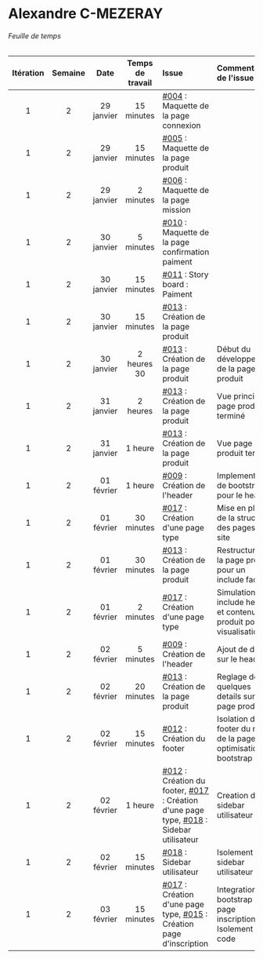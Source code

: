 # Alexandre C-MEZERAY

###### Feuille de temps

|    Itération   |     Semaine    |      Date      |      Temps de travail     |     Issue     |  Commentaires de l&#39;issue  |     GitHub     |
| :------------: | :------------: | :------------: | :------------: | :------------ | :------------ | :------------: |
| 1 | 2 | 29 janvier | 15 minutes | [#004](https://github.com/cegepmatane/AcheteTaBaguette/issues/4) :  Maquette de la page connexion |  |  |
| 1 | 2 | 29 janvier | 15 minutes | [#005](https://github.com/cegepmatane/AcheteTaBaguette/issues/5) :  Maquette de la page produit |  |  |
| 1 | 2 | 29 janvier | 2 minutes | [#006](https://github.com/cegepmatane/AcheteTaBaguette/issues/6) : Maquette de la page mission |  |  |
| 1 | 2 | 30 janvier | 5 minutes | [#010](https://github.com/cegepmatane/AcheteTaBaguette/issues/10) : Maquette de la page confirmation paiment |  |  |
| 1 | 2 | 30 janvier | 15 minutes | [#011](https://github.com/cegepmatane/AcheteTaBaguette/issues/11) : Story board : Paiment |  |  |
| 1 | 2 | 30 janvier | 15 minutes | [#013](https://github.com/cegepmatane/AcheteTaBaguette/issues/13) : Création de la page produit |  |  |
| 1 | 2 | 30 janvier | 2 heures 30 | [#013](https://github.com/cegepmatane/AcheteTaBaguette/issues/13) : Création de la page produit | Début du développement de la page de produit | [6c678e6](https://github.com/cegepmatane/AcheteTaBaguette/commit/6c678e6ed29ab2ef0d66c41211e5c779c745c633) |
| 1 | 2 | 31 janvier | 2 heures | [#013](https://github.com/cegepmatane/AcheteTaBaguette/issues/13) : Création de la page produit | Vue principal page produit terminé | [04976b6](https://github.com/cegepmatane/AcheteTaBaguette/commit/04976b65294a84311a657eeabc31c4654146d8e1) |
| 1 | 2 | 31 janvier | 1 heure | [#013](https://github.com/cegepmatane/AcheteTaBaguette/issues/13) : Création de la page produit | Vue page produit terminé | [dde24da](https://github.com/cegepmatane/AcheteTaBaguette/commit/dde24dacddf130a0718acba49dbf75b9173798fa) |
| 1 | 2 | 01 février | 1 heure | [#009](https://github.com/cegepmatane/AcheteTaBaguette/issues/9) : Création de l'header | Implementation de bootstrap pour le header | [59157fe](https://github.com/cegepmatane/AcheteTaBaguette/commit/59157fe6a7a190ff05609e75e010bf3c1d6445c4) |
| 1 | 2 | 01 février | 30 minutes | [#017](https://github.com/cegepmatane/AcheteTaBaguette/issues/17) : Création d'une page type | Mise en place de la structure des pages du site | [b67160d](https://github.com/cegepmatane/AcheteTaBaguette/commit/b67160dc9e1d3d03a3f80e2ace942dcd084e72db) |
| 1 | 2 | 01 février | 30 minutes | [#013](https://github.com/cegepmatane/AcheteTaBaguette/issues/13) : Création de la page produit | Restructure de la page produit pour un include facile | [b57b8ea](https://github.com/cegepmatane/AcheteTaBaguette/commit/b57b8ea5a973abe826bace69fbd6ebc8a4ea9950) |
| 1 | 2 | 01 février | 2 minutes | [#017](https://github.com/cegepmatane/AcheteTaBaguette/issues/17) : Création d'une page type | Simulation include header et contenu produit pour visualisation | [928d8d5](https://github.com/cegepmatane/AcheteTaBaguette/commit/928d8d52e2ff1993e3b133438c01e468e6e20129) |
| 1 | 2 | 02 février | 5 minutes | [#009](https://github.com/cegepmatane/AcheteTaBaguette/issues/9) : Création de l'header | Ajout de details sur le header | [92a079a](https://github.com/cegepmatane/AcheteTaBaguette/commit/92a079ae786f9f27b547dee38b36725b96985ca6) |
| 1 | 2 | 02 février | 20 minutes | [#013](https://github.com/cegepmatane/AcheteTaBaguette/issues/13) : Création de la page produit | Reglage de quelques details sur la page produit | [11d5b08](https://github.com/cegepmatane/AcheteTaBaguette/commit/11d5b0829f982e4f1a4f183433e665425e22d22d) |
| 1 | 2 | 02 février | 15 minutes | [#012](https://github.com/cegepmatane/AcheteTaBaguette/issues/12) : Création du footer | Isolation du footer du reste de la page et optimisation de bootstrap | [25a9327](https://github.com/cegepmatane/AcheteTaBaguette/commit/25a93278d7b035b7054b974a64564e0861f12447) |
| 1 | 2 | 02 février | 1 heure | [#012](https://github.com/cegepmatane/AcheteTaBaguette/issues/12) : Création du footer, [#017](https://github.com/cegepmatane/AcheteTaBaguette/issues/17) : Création d'une page type, [#018](https://github.com/cegepmatane/AcheteTaBaguette/issues/18) : Sidebar utilisateur | Creation de la sidebar utilisateur  | [5221df1](https://github.com/cegepmatane/AcheteTaBaguette/commit/5221df11cdc620fabc04988fbbf68f0464530f1d) |
| 1 | 2 | 02 février | 15 minutes | [#018](https://github.com/cegepmatane/AcheteTaBaguette/issues/18) : Sidebar utilisateur | Isolement de la sidebar utilisateur  | [5dfd2d0](https://github.com/cegepmatane/AcheteTaBaguette/commit/5dfd2d0326bf556c52edfb06eb0f167a0978d95b) |
| 1 | 2 | 03 février | 15 minutes | [#017](https://github.com/cegepmatane/AcheteTaBaguette/issues/17) : Création d'une page type, [#015](https://github.com/cegepmatane/AcheteTaBaguette/issues/15) : Création page d'inscription | Integration de bootstrap à la page inscription et Isolement du code  | [eb6018d](https://github.com/cegepmatane/AcheteTaBaguette/commit/eb6018df3665d79ba098ac7a0ddbead308b78b24) |
